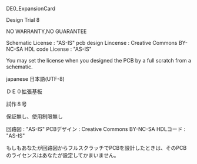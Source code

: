 DE0_ExpansionCard

Design Trial 8

NO WARRANTY,NO GUARANTEE

Schematic License : "AS-IS"
pcb design Lincense : Creative Commons BY-NC-SA
HDL code License : "AS-IS"

You may set the license when you designed the PCB by a full scratch from a schematic.

japanese 日本語(UTF-8)

ＤＥ０拡張基板

試作８号

保証無し、使用制限無し

回路図 : "AS-IS"
PCBデザイン : Creative Commons BY-NC-SA
HDLコード : "AS-IS"

もしもあなたが回路図からフルスクラッチでPCBを設計したときは、そのPCBのライセンスはあなたが設定してかまいません。
